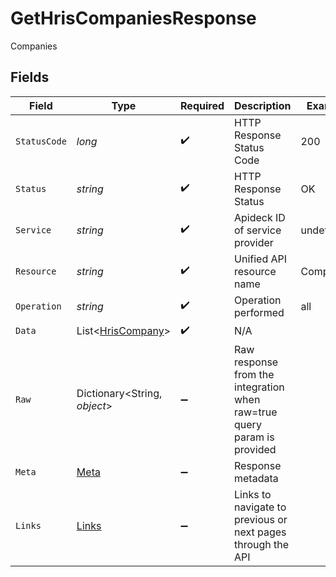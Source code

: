 # GetHrisCompaniesResponse

Companies


## Fields

| Field                                                                   | Type                                                                    | Required                                                                | Description                                                             | Example                                                                 |
| ----------------------------------------------------------------------- | ----------------------------------------------------------------------- | ----------------------------------------------------------------------- | ----------------------------------------------------------------------- | ----------------------------------------------------------------------- |
| `StatusCode`                                                            | *long*                                                                  | :heavy_check_mark:                                                      | HTTP Response Status Code                                               | 200                                                                     |
| `Status`                                                                | *string*                                                                | :heavy_check_mark:                                                      | HTTP Response Status                                                    | OK                                                                      |
| `Service`                                                               | *string*                                                                | :heavy_check_mark:                                                      | Apideck ID of service provider                                          | undefined                                                               |
| `Resource`                                                              | *string*                                                                | :heavy_check_mark:                                                      | Unified API resource name                                               | Companies                                                               |
| `Operation`                                                             | *string*                                                                | :heavy_check_mark:                                                      | Operation performed                                                     | all                                                                     |
| `Data`                                                                  | List<[HrisCompany](../../Models/Components/HrisCompany.md)>             | :heavy_check_mark:                                                      | N/A                                                                     |                                                                         |
| `Raw`                                                                   | Dictionary<String, *object*>                                            | :heavy_minus_sign:                                                      | Raw response from the integration when raw=true query param is provided |                                                                         |
| `Meta`                                                                  | [Meta](../../Models/Components/Meta.md)                                 | :heavy_minus_sign:                                                      | Response metadata                                                       |                                                                         |
| `Links`                                                                 | [Links](../../Models/Components/Links.md)                               | :heavy_minus_sign:                                                      | Links to navigate to previous or next pages through the API             |                                                                         |